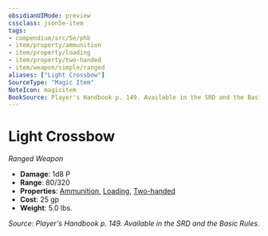 ```yaml
---
obsidianUIMode: preview
cssclass: json5e-item
tags:
- compendium/src/5e/phb
- item/property/ammunition
- item/property/loading
- item/property/two-handed
- item/weapon/simple/ranged
aliases: ["Light Crossbow"]
SourceType: "Magic Item"
NoteIcon: magicitem
BookSource: Player's Handbook p. 149. Available in the SRD and the Basic Rules.
---
```

# Light Crossbow
*Ranged Weapon*  

- **Damage**: 1d8 P
- **Range**: 80/320
- **Properties**: [Ammunition](/2-Mechanics/CLI/rules/item-properties.md#Ammunition), [Loading](/2-Mechanics/CLI/rules/item-properties.md#Loading), [Two-handed](/2-Mechanics/CLI/rules/item-properties.md#Two-handed)
- **Cost**: 25 gp
- **Weight**: 5.0 lbs.

*Source: Player's Handbook p. 149. Available in the SRD and the Basic Rules.*